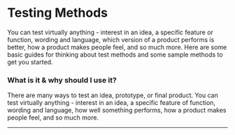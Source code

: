 # Testing Methods

You can test virtually anything - interest in an idea, a specific feature or function, wording and language, which version of a product performs is better, how a product makes people feel, and so much more. Here are some basic guides for thinking about test methods and some sample methods to get you started.

### **What is it & why should I use it?**&#x20;

There are many ways to test an idea, prototype, or final product. You can test virtually anything - interest in an idea, a specific feature of function, wording and language, how well something performs, how a product makes people feel, and so much more.

****







